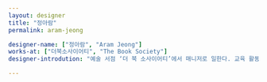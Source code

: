 ```yaml
---
layout: designer
title: "정아람"
permalink: aram-jeong

designer-name: ["정아람", "Aram Jeong"]
works-at: ["더북소사이어티", "The Book Society"]
designer-introdution: "예술 서점 ‘더 북 소사이어티’에서 매니저로 일한다. 교육 활동에 관심을 두고 있다."

---
```

